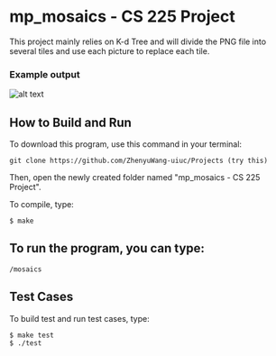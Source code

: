 # mp_mosaics - CS 225 Project

This project mainly relies on K-d Tree and will divide the PNG file into several tiles and use each picture to replace each tile.

### Example output

![alt text](./outout1.png)


## How to Build and Run

To download this program, use this command in your terminal:

````
git clone https://github.com/ZhenyuWang-uiuc/Projects (try this)
````

Then, open the newly created folder named "mp_mosaics - CS 225 Project".

To compile, type:

```
$ make
```
## To run the program, you can type:
```
/mosaics
```


## Test Cases

To build test and run test cases, type:
```
$ make test
$ ./test
```
